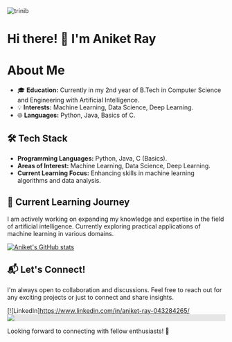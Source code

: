 <img loading="lazy" src="https://repository-images.githubusercontent.com/462900780/0a10af70-6cbf-46df-9071-0ff586a3b1d6" alt="trinib" class="d-block width-full">

<H1>Hi there! 👋 I'm Aniket Ray</H1>

# About Me

- 🎓 **Education:** Currently in my 2nd year of B.Tech in Computer Science and Engineering with Artificial Intelligence.
- 💡 **Interests:** Machine Learning, Data Science, Deep Learning.
- 🌐 **Languages:** Python, Java, Basics of C.

## 🛠️ Tech Stack

- **Programming Languages:** Python, Java, C (Basics).
- **Areas of Interest:** Machine Learning, Data Science, Deep Learning.
- **Current Learning Focus:** Enhancing skills in machine learning algorithms and data analysis.

## 🌱 Current Learning Journey

I am actively working on expanding my knowledge and expertise in the field of artificial intelligence. Currently exploring practical applications of machine learning in various domains.

[![Aniket's GitHub stats](https://github-readme-stats.vercel.app/api?username=raysofani)](https://github.com/raysofani/github-readme-stats)

## 📬 Let's Connect!

I'm always open to collaboration and discussions. Feel free to reach out for any exciting projects or just to connect and share insights.

[![LinkedIn]https://www.linkedin.com/in/aniket-ray-043284265/ <img style="display: block;-webkit-user-select: none;margin: auto;background-color: hsl(0, 0%, 90%);" src="https://user-images.githubusercontent.com/74038190/216120981-b9507c36-0e04-4469-8e27-c99271b45ba5.png">

Looking forward to connecting with fellow enthusiasts! 🌟


<!---
raysofani/raysofani is a ✨ special ✨ repository because its `README.md` (this file) appears on your GitHub profile.
You can click the Preview link to take a look at your changes.
--->
